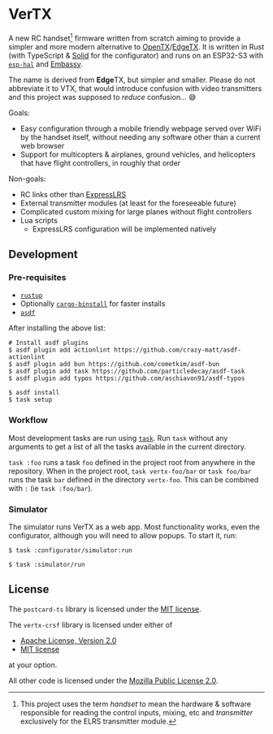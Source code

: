 # VerTX

A new RC handset[^1] firmware written from scratch aiming to provide a simpler
and more modern alternative to [OpenTX]/[EdgeTX]. It is written in Rust (with
TypeScript & [Solid] for the configurator) and runs on an ESP32-S3 with
[`esp-hal`] and [Embassy].

The name is derived from **Edge**TX, but simpler and smaller. Please do not
abbreviate it to VTX, that would introduce confusion with video transmitters and
this project was supposed to _reduce_ confusion… 😅

Goals:

- Easy configuration through a mobile friendly webpage served over WiFi by the
  handset itself, without needing any software other than a current web browser
- Support for multicopters & airplanes, ground vehicles, and helicopters that
  have flight controllers, in roughly that order

Non-goals:

- RC links other than [ExpressLRS]
- External transmitter modules (at least for the foreseeable future)
- Complicated custom mixing for large planes without flight controllers
- Lua scripts
  - ExpressLRS configuration will be implemented natively

[^1]: This project uses the term _handset_ to mean the hardware & software
    responsible for reading the control inputs, mixing, etc and _transmitter_
    exclusively for the ELRS transmitter module.

## Development

### Pre-requisites

- [`rustup`](https://rustup.rs/)
- Optionally
  [`cargo-binstall`](https://github.com/cargo-bins/cargo-binstall#installation)
  for faster installs
- [`asdf`](https://asdf-vm.com/guide/getting-started.html)

After installing the above list:

```shell
# Install asdf plugins
$ asdf plugin add actionlint https://github.com/crazy-matt/asdf-actionlint
$ asdf plugin add bun https://github.com/cometkim/asdf-bun
$ asdf plugin add task https://github.com/particledecay/asdf-task
$ asdf plugin add typos https://github.com/aschiavon91/asdf-typos

$ asdf install
$ task setup
```

### Workflow

Most development tasks are run using [`task`](https://taskfile.dev). Run `task`
without any arguments to get a list of all the tasks available in the current
directory.

`task :foo` runs a task `foo` defined in the project root from anywhere in the
repository. When in the project root, `task vertx-foo/bar` or `task foo/bar`
runs the task `bar` defined in the directory `vertx-foo`. This can be combined
with `:` (ie `task :foo/bar`).

### Simulator

The simulator runs VerTX as a web app. Most functionality works, even the
configurator, although you will need to allow popups. To start it, run:

```shell
$ task :configurator/simulator:run

$ task :simulator/run
```

## License

The `postcard-ts` library is licensed under the [MIT license](./LICENSE-MIT).

The `vertx-crsf` library is licensed under either of

- [Apache License, Version 2.0](./LICENSE-APACHE)
- [MIT license](./LICENSE-MIT)

at your option.

All other code is licensed under the
[Mozilla Public License 2.0](./LICENSE-MPL).

[EdgeTX]: https://edgetx.org/
[Embassy]: https://embassy.dev/
[ExpressLRS]: https://www.expresslrs.org/
[OpenTX]: https://github.com/opentx/opentx
[Solid]: https://www.solidjs.com/
[`esp-hal`]: https://github.com/esp-rs/esp-hal
[smoltcp-interface]: https://github.com/smoltcp-rs/smoltcp#hosted-usage-examples

